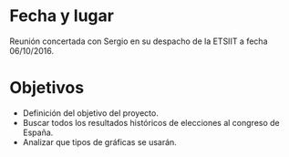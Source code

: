 # Fecha y lugar #
 
Reunión concertada con Sergio en su despacho de la ETSIIT a fecha 06/10/2016.

# Objetivos #

* Definición del objetivo del proyecto.
* Buscar todos los resultados históricos de elecciones al congreso de España.
* Analizar que tipos de gráficas se usarán.